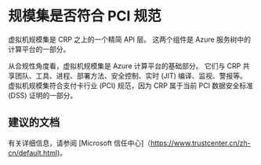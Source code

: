 <properties
    pageTitle="Are scale sets PCI-compliant"
    description="规模集是否符合 PCI 规范"
    service="microsoft.compute"
    resource="virtualmachinescalesets"
    authors="gatneil"
    displayOrder="2"
    selfHelpType="resource"
    supportTopicIds=""
    productPesIds=""
    resourceTags=""
    cloudEnvironments="public"
/>


# <a name="are-scale-sets-pci-compliant"></a>规模集是否符合 PCI 规范

虚拟机规模集是 CRP 之上的一个精简 API 层。 这两个组件是 Azure 服务树中的计算平台的一部分。

从合规性角度看，虚拟机规模集是 Azure 计算平台的基础部分。 它们与 CRP 共享团队、工具、进程、部署方法、安全控制、实时 (JIT) 编译、监视、警报等。 虚拟机规模集符合支付卡行业 (PCI) 规范，因为 CRP 属于当前 PCI 数据安全标准 (DSS) 证明的一部分。


## <a name="recommended-documents"></a>建议的文档

有关详细信息，请参阅 [Microsoft 信任中心]（https://www.trustcenter.cn/zh-cn/default.html)。

